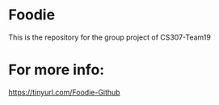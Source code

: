 # Foodie
This is the repository for the group project of CS307-Team19

# For more info:
https://tinyurl.com/Foodie-Github
